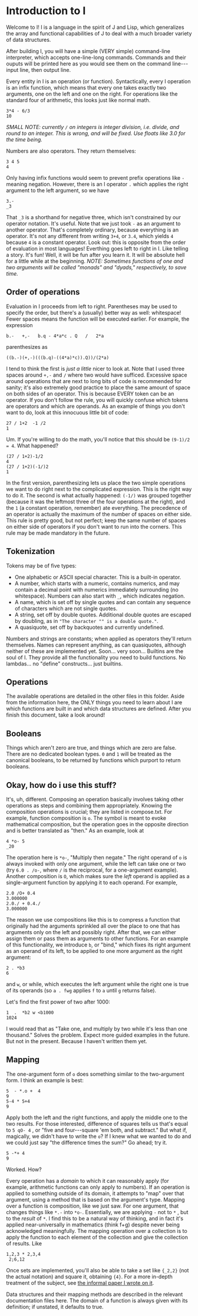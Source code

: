 # Introduction to I
Welcome to I! I is a language in the spirit of J and Lisp, which
generalizes the array and functional capabilities of J to deal with a much
broader variety of data structures.

After building I, you will have a simple (VERY simple) command-line
interpreter, which accepts one-line-long commands.
Commands and their ouputs will be printed here as you would see them on
the command line---input line, then output line.

Every entity in I is an operation (or function).
Syntactically, every I operation is an infix function, which means that
every one takes exactly two arguments, one on the left and one on the
right.
For operations like the standard four of arithmetic, this looks just like
normal math.
```
3*4 - 6/3
10
```
_SMALL NOTE: currently `/` on integers is integer division, i.e. divide, and
round to an integer. This is wrong, and will be fixed. Use floats like 3.0 for
the time being._

Numbers are also operators. They return themselves:
```
3 4 5
4
```
Only having infix functions would seem to prevent prefix operations like
`-` meaning negation.
However, there is an I operator `.` which applies the right argument to
the left argument, so we have
```
3.-
_3
```
That `_3` is a shorthand for negative three, which isn't constrained by
our operator notation. It's useful.
Note that we just took `-` as an argument to another operator.
That's completely ordinary, because everything is an operator.
It's not any different from writing `3+4`, or `3.4`, which yields `4`
because `4` is a constant operator.
Look out: this is opposite from the order of evaluation in most languages!
Everthing goes left to right in I. Like telling a story.
It's fun! Well, it will be fun after you learn it. It will be absolute
hell for a little while at the beginning.
_NOTE: Sometimes functions of one and two arguments will be called "monads"
and "dyads," respectively, to save time._

## Order of operations
Evaluation in I proceeds from left to right.
Parentheses may be used to specify the order, but there's a (usually)
better way as well: whitespace! Fewer spaces means the function will be
executed earlier.
For example, the expression
```
b.-   +,-   b.q - 4*a*c . Q   /   2*a
```
parenthesizes as
```
((b.-)(+,-)(((b.q)-((4*a)*c)).Q))/(2*a)
```
I tend to think the first is _just a little_ nicer to look at.
Note that I used three spaces around `+,-` and `/` where two would have
sufficed.
Excessive space around operations that are next to long bits of code is
recommended for sanity; it's also extremely good practice to place the
same amount of space on both sides of an operator.
This is because EVERY token can be an operator. If you don't follow the
rule, you will quickly confuse which tokens are operators and which are
operands.
As an example of things you don't want to do, look at this innocuous
little bit of code:
```
27 / 1+2  -1 /2
1
```
Um. If you're willing to do the math, you'll notice that this should be
`(9-1)/2 = 4`. What happened?
```
(27 / 1+2)-1/2
4
(27 / 1+2)(-1/)2
1
```
In the first version, parenthesizing lets us place the two simple
operations we want to do right next to the complicated expression. This is
the right way to do it.
The second is what actually happened: `(-1/)` was grouped together
(because it was the leftmost three of the four operations at the right),
and the `1` (a constant operation, remember) ate everything.
The precedence of an operator is actually the maximum of the number of
spaces on either side. This rule is pretty good, but not perfect; keep the
same number of spaces on either side of operators if you don't want to run
into the corners.
This rule may be made mandatory in the future.

## Tokenization
Tokens may be of five types:
* One alphabetic or ASCII special character. This is a built-in operator.
* A number, which starts with a numeric, contains numerics, and may contain
    a decimal point with numerics immediately surrounding (no whitespace).
    Numbers can also start with `_`, which indicates negation.
* A name, which is set off by single quotes and can contain any sequence
    of characters which are not single quotes.
* A string, set off by double quotes. Additional double quotes are escaped
    by doubling, as in `"The character "" is a double quote."`.
* A quasiquote, set off by backquotes and currently undefined.

Numbers and strings are constants; when applied as operators they'll
return themselves. Names can represent anything, as can quasiquotes,
although neither of these are implemented yet. Soon... very soon...
Builtins are the soul of I. They provide all the functionality you need
to build functions. No lambdas... no "define" constructs... just builtins.

## Operations
The available operations are detailed in the other files in this folder.
Aside from the information here, the ONLY things you need to learn about
I are which functions are built in and which data structures are defined.
After you finish this document, take a look around!

## Booleans
Things which aren't zero are true, and things which are zero are false.
There are no dedicated boolean types. `0` and `1` will be treated as the
canonical booleans, to be returned by functions which purport to return
booleans.

## Okay, how do i use this stuff?
It's, uh, different. Composing an operation basically involves taking
other operations as steps and combining them appropriately.
Knowing the composition operations is crucial; they are listed in
compose.txt.
For example, function composition is `o`. The symbol is meant to evoke
mathematical composition, but the operation goes in the opposite direction
and is better translated as "then."
As an example, look at
```
4 *o- 5
_20
```
The operation here is `*o-`, "Multiply then negate."
The right operand of `o` is always invoked with only one argument, while
the left can take one or two
(try `6.0 . /o-`, where `/` is the reciprocal, for a one-argument
example).
Another composition is `O`, which makes sure the _left_ operand is applied
as a single-argument function by applying it to each operand.
For example,
```
2.0 /O+ 0.4
3.000000
2.0./ + 0.4./
3.000000
```
The reason we use compositions like this is to compress a function that
originally had the arguments sprinkled all over the place to one that has
arguments only on the left and possibly right. After that, we can either
assign them or pass them as arguments to other functions. For an example
of this functionality, we introduce `b`, or "bind," which fixes its right
argument as an operand of its left, to be applied to one more argument
as the right argument:
```
2 . *b3
6
```
and `w`, or while, which executes the left argument while the right one is
true of its operands (so `a . fwg` applies `f` to `a` until `g` returns
false).

Let's find the first power of two after 1000:
```
1  .  *b2 w <b1000
1024
```
I would read that as "Take one, and multiply by two while it's less than
one thousand." Solves the problem.
Expect more guided examples in the future. But not in the present.
Because I haven't written them yet.

## Mapping
The one-argument form of `o` does something similar to the two-argument
form. I think an example is best:
```
5  - *.o +  4
9
5-4 * 5+4
9
```
Apply both the left and the right functions, and apply the middle one to
the two results. For those interested, difference of squares tells us
that's equal to `5 qO- 4` , or
"five and four---square 'em both, and subtract."
But what if, magically, we didn't have to write the `o`? If I knew what we
wanted to do and we could just say "the difference times the sum?"
Go ahead; try it.
```
5 -*+ 4
9
```
Worked. How?

Every operation has a _domain_ to which it can reasonably apply
(for example, arithmetic functions can only apply to numbers).
If an operation is applied to something outside of its domain, it attempts
to "map" over that argument, using a method that is based on the argument's
type.
Mapping over a function is composition, like we just saw.
For one argument, that changes things like `*.-` into `*o-`.
Essentially, we are applying `-` not to `*` , but to the _result_ of `*`.
I find this to be a natural way of thinking, and in fact it's applied
near-universally in mathematics (think f+g) despite never being
acknowledged meaningfully.
The mapping operation over a collection is to apply the function to
each element of the collection and give the collection of results. Like
```
1,2,3 * 2,3,4
 2;6,12 
```
Once sets are implemented, you'll also be able to take a set like `{_2,2}`
(not the actual notation) and square it, obtaining `{4}`.
For a more in-depth treatment of the subject, see
[the informal paper I wrote on it](https://docs.google.com/open?id=0B9JcSIlTRG6FZjA1NjE4ZTgtYzhiYy00YzA0LTkxODUtZDUwODg5OGEwYmE5).

Data structures and their mapping methods are described in the relevant
documentation files here.
The domain of a function is always given with its definition; if unstated,
it defaults to true.
